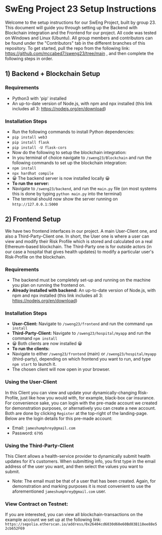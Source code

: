 # SwEng Project 23 Setup Instructions

Welcome to the setup instructions for our SwEng Project, built by group 23. This document will guide you through setting up the Backend with Blockchain integration and the Frontend for our project.  All code was tested on Windows and Linux (Ubuntu). All group members and contributors can be found under the "Contributors" tab in the different branches of this repository. To get started, pull the repo from the following link: https://github.com/mccabed7/sweng23/tree/main , and then complete the following steps in order.

## 1) Backend + Blockchain Setup

### Requirements

- Python3 with 'pip' installed
- An up-to-date version of Node.js, with npm and npx installed (this link includes all 3: https://nodejs.org/en/download)

### Installation Steps

- Run the following commands to install Python dependencies:
- ```pip install web3``` 
- ```pip install flask```
- ```pip install -U flask-cors```
- Now do the following to setup the blockchain integration:
- In you terminal of choice navigate to ```/sweng23/Blockchain``` and run the following commands to set up the blockchain integration:
- ```npm install```
- ```npx hardhat compile```
- 😀 The backend server is now installed locally 😀
- **To run the server:**
- Navigate to ```/sweng23/backend```, and run the ```main.py``` file (on most systems this is done by typing ```python main.py``` into the terminal)
- The terminal should now show the server running on ```http://127.0.0.1:5000```


## 2) Frontend Setup
We have two frontend interfaces in our project.  A main User-Client one, and also a Third-Party-Client one.  In short, the User one is where a user can view and modify their Risk Profile which is stored and calculated on a real Ethereum-based blockchain.  The Third-Party one is for outside actors (in our case a hospital that gives health updates) to modify a particular user's Risk-Profile on the blockchain.


### Requirements

- The backend must be completely set-up and running on the machine you plan on running the frontend on.
- **Already installed with backend:** An up-to-date version of Node.js, with npm and npx installed (this link includes all 3: https://nodejs.org/en/download)

### Installation Steps

- **User-Client:** Navigate to ```/sweng23/frontend``` and run the command ```npm install```
- **Third-Party-Client:** Navigate to ```/sweng23/hospital/myapp``` and run the command ```npm install```
- 😀 Both clients are now installed 😀
- **To run the clients:**
- Navigate to either ```/sweng23/frontend``` (main) or ```/sweng23/hospital/myapp``` (third-party), depending on which frontend you want to run, and type ```npm start``` to launch it.
- The chosen client will now open in your browser.

### Using the User-Client

In this Client you can view and update your dynamically-changing Risk-Profile, just like how you would with, for example, black-box car insurance.  For convenience sake, you can login with the pre-made account we created for demonstration purposes, or alternatively you can create a new account.  Both are done by clicking ```Register``` at the top-right of the landing-page.  Below are the login details for this pre-made account:

- Email: ```jameshumphrey@gmail.com```
- Password: ```6795```

### Using the Third-Party-Client

This Client allows a health-service provider to dynamically submit health updates for it's customers.  When submitting info, you first type in the email address of the user you want, and then select the values you want to submit.  

- Note: The email must be that of a user that has been created.  Again, for demonstration and marking purposes it is most convenient to use the aforementioned ```jameshumphrey@gmail.com``` user.

### View Contract on Testnet:
If you are interested, you can view all blockchain-transactions on the example account we set up at the following link: ```https://sepolia.etherscan.io/address/0x26404cd6030d60e60Bd03B118ee88e52cb652F69```

